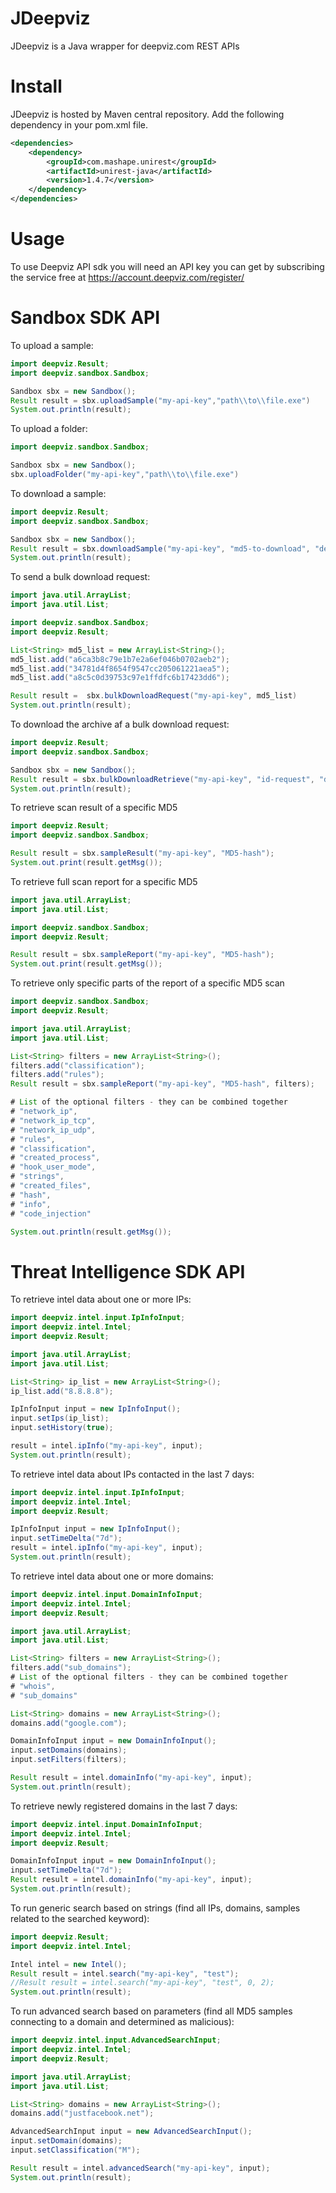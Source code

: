 # JDeepviz
JDeepviz is a Java wrapper for deepviz.com REST APIs

# Install

JDeepviz is hosted by Maven central repository. Add the following dependency in your pom.xml file.

```xml
<dependencies>
    <dependency>
        <groupId>com.mashape.unirest</groupId>
        <artifactId>unirest-java</artifactId>
        <version>1.4.7</version>
    </dependency>
</dependencies>
```

# Usage
To use Deepviz API sdk you will need an API key you can get by
subscribing the service free at https://account.deepviz.com/register/

# Sandbox SDK API

To upload a sample:

```java
import deepviz.Result;
import deepviz.sandbox.Sandbox;

Sandbox sbx = new Sandbox();
Result result = sbx.uploadSample("my-api-key","path\\to\\file.exe")
System.out.println(result);
```

To upload a folder:

```java
import deepviz.sandbox.Sandbox;

Sandbox sbx = new Sandbox();
sbx.uploadFolder("my-api-key","path\\to\\file.exe")
```

To download a sample:

```java
import deepviz.Result;
import deepviz.sandbox.Sandbox;

Sandbox sbx = new Sandbox();
Result result = sbx.downloadSample("my-api-key", "md5-to-download", "dest-path")
System.out.println(result);
```

To send a bulk download request:

```java
import java.util.ArrayList;
import java.util.List;

import deepviz.sandbox.Sandbox;
import deepviz.Result;

List<String> md5_list = new ArrayList<String>();
md5_list.add("a6ca3b8c79e1b7e2a6ef046b0702aeb2");
md5_list.add("34781d4f8654f9547cc205061221aea5");
md5_list.add("a8c5c0d39753c97e1ffdfc6b17423dd6");

Result result =  sbx.bulkDownloadRequest("my-api-key", md5_list)
System.out.println(result);
```

To download the archive af a bulk download request:

```java
import deepviz.Result;
import deepviz.sandbox.Sandbox;

Sandbox sbx = new Sandbox();
Result result = sbx.bulkDownloadRetrieve("my-api-key", "id-request", "dest-path");
System.out.println(result);
```

To retrieve scan result of a specific MD5

```java
import deepviz.Result;
import deepviz.sandbox.Sandbox;

Result result = sbx.sampleResult("my-api-key", "MD5-hash");
System.out.print(result.getMsg());
```

To retrieve full scan report for a specific MD5

```java
import java.util.ArrayList;
import java.util.List;

import deepviz.sandbox.Sandbox;
import deepviz.Result;

Result result = sbx.sampleReport("my-api-key", "MD5-hash");
System.out.print(result.getMsg());
```

To retrieve only specific parts of the report of a specific MD5 scan

```java
import deepviz.sandbox.Sandbox;
import deepviz.Result;

import java.util.ArrayList;
import java.util.List;

List<String> filters = new ArrayList<String>();
filters.add("classification");
filters.add("rules");
Result result = sbx.sampleReport("my-api-key", "MD5-hash", filters);

# List of the optional filters - they can be combined together
# "network_ip",
# "network_ip_tcp",
# "network_ip_udp",
# "rules",
# "classification",
# "created_process",
# "hook_user_mode",
# "strings",
# "created_files",
# "hash",
# "info",
# "code_injection"

System.out.println(result.getMsg());
```

# Threat Intelligence SDK API

To retrieve intel data about one or more IPs:

```java
import deepviz.intel.input.IpInfoInput;
import deepviz.intel.Intel;
import deepviz.Result;

import java.util.ArrayList;
import java.util.List;

List<String> ip_list = new ArrayList<String>();
ip_list.add("8.8.8.8");

IpInfoInput input = new IpInfoInput();
input.setIps(ip_list);
input.setHistory(true);

result = intel.ipInfo("my-api-key", input);
System.out.println(result);
```

To retrieve intel data about IPs contacted in the last 7 days:

```java
import deepviz.intel.input.IpInfoInput;
import deepviz.intel.Intel;
import deepviz.Result;

IpInfoInput input = new IpInfoInput();
input.setTimeDelta("7d");
result = intel.ipInfo("my-api-key", input);
System.out.println(result);
```

To retrieve intel data about one or more domains:

```java
import deepviz.intel.input.DomainInfoInput;
import deepviz.intel.Intel;
import deepviz.Result;

import java.util.ArrayList;
import java.util.List;

List<String> filters = new ArrayList<String>();
filters.add("sub_domains");
# List of the optional filters - they can be combined together
# "whois",
# "sub_domains"

List<String> domains = new ArrayList<String>();
domains.add("google.com");

DomainInfoInput input = new DomainInfoInput();
input.setDomains(domains);
input.setFilters(filters);

Result result = intel.domainInfo("my-api-key", input);
System.out.println(result);
```

To retrieve newly registered domains in the last 7 days:

```java
import deepviz.intel.input.DomainInfoInput;
import deepviz.intel.Intel;
import deepviz.Result;

DomainInfoInput input = new DomainInfoInput();
input.setTimeDelta("7d");
Result result = intel.domainInfo("my-api-key", input);
System.out.println(result);
```

To run generic search based on strings
(find all IPs, domains, samples related to the searched keyword):

```java
import deepviz.Result;
import deepviz.intel.Intel;

Intel intel = new Intel();
Result result = intel.search("my-api-key", "test");
//Result result = intel.search("my-api-key", "test", 0, 2);
System.out.println(result);
```

To run advanced search based on parameters
(find all MD5 samples connecting to a domain and determined as malicious):

```java
import deepviz.intel.input.AdvancedSearchInput;
import deepviz.intel.Intel;
import deepviz.Result;

import java.util.ArrayList;
import java.util.List;

List<String> domains = new ArrayList<String>();
domains.add("justfacebook.net");

AdvancedSearchInput input = new AdvancedSearchInput();
input.setDomain(domains);
input.setClassification("M");

Result result = intel.advancedSearch("my-api-key", input);
System.out.println(result);
```